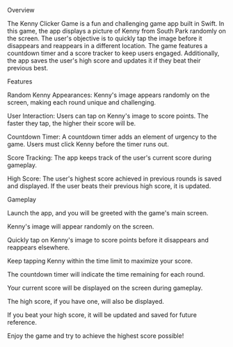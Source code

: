 Overview

The Kenny Clicker Game is a fun and challenging game app built in Swift. In this game, the app displays a picture of Kenny from South Park randomly on the screen. The user's objective is to quickly tap the image before it disappears and reappears in a different location. The game features a countdown timer and a score tracker to keep users engaged. Additionally, the app saves the user's high score and updates it if they beat their previous best.

Features

Random Kenny Appearances: Kenny's image appears randomly on the screen, making each round unique and challenging.

User Interaction: Users can tap on Kenny's image to score points. The faster they tap, the higher their score will be.

Countdown Timer: A countdown timer adds an element of urgency to the game. Users must click Kenny before the timer runs out.

Score Tracking: The app keeps track of the user's current score during gameplay.

High Score: The user's highest score achieved in previous rounds is saved and displayed. If the user beats their previous high score, it is updated.

Gameplay

Launch the app, and you will be greeted with the game's main screen.

Kenny's image will appear randomly on the screen.

Quickly tap on Kenny's image to score points before it disappears and reappears elsewhere.

Keep tapping Kenny within the time limit to maximize your score.

The countdown timer will indicate the time remaining for each round.

Your current score will be displayed on the screen during gameplay.

The high score, if you have one, will also be displayed.

If you beat your high score, it will be updated and saved for future reference.

Enjoy the game and try to achieve the highest score possible!
